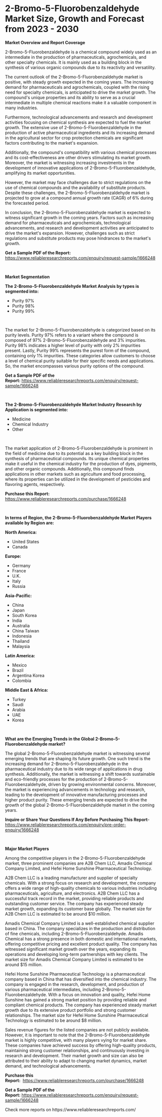 <p><h1>2-Bromo-5-Fluorobenzaldehyde Market Size, Growth and Forecast from 2023 - 2030</h1></p><p><strong>Market Overview and Report Coverage</strong></p>
<p><p>2-Bromo-5-Fluorobenzaldehyde is a chemical compound widely used as an intermediate in the production of pharmaceuticals, agrochemicals, and other specialty chemicals. It is mainly used as a building block in the synthesis of various organic compounds due to its reactivity and versatility.</p><p>The current outlook of the 2-Bromo-5-Fluorobenzaldehyde market is positive, with steady growth expected in the coming years. The increasing demand for pharmaceuticals and agrochemicals, coupled with the rising need for specialty chemicals, is anticipated to drive the market growth. The compound's unique properties and its ability to serve as a crucial intermediate in multiple chemical reactions make it a valuable component in many industries.</p><p>Furthermore, technological advancements and research and development activities focusing on chemical synthesis are expected to fuel the market growth. The extensive use of 2-Bromo-5-Fluorobenzaldehyde in the production of active pharmaceutical ingredients and its increasing demand in the agricultural sector for crop protection chemicals are significant factors contributing to the market's expansion.</p><p>Additionally, the compound's compatibility with various chemical processes and its cost-effectiveness are other drivers stimulating its market growth. Moreover, the market is witnessing increasing investments in the development of innovative applications of 2-Bromo-5-Fluorobenzaldehyde, amplifying its market opportunities.</p><p>However, the market may face challenges due to strict regulations on the use of chemical compounds and the availability of substitute products. Despite these challenges, the 2-Bromo-5-Fluorobenzaldehyde market is projected to grow at a compound annual growth rate (CAGR) of 6% during the forecasted period.</p><p>In conclusion, the 2-Bromo-5-Fluorobenzaldehyde market is expected to witness significant growth in the coming years. Factors such as increasing demand for pharmaceuticals and agrochemicals, technological advancements, and research and development activities are anticipated to drive the market's expansion. However, challenges such as strict regulations and substitute products may pose hindrances to the market's growth.</p></p>
<p><strong>Get a Sample PDF of the Report:</strong> <a href="https://www.reliableresearchreports.com/enquiry/request-sample/1666248">https://www.reliableresearchreports.com/enquiry/request-sample/1666248</a></p>
<p>&nbsp;</p>
<p><strong>Market Segmentation</strong></p>
<p><strong>The 2-Bromo-5-Fluorobenzaldehyde Market Analysis by types is segmented into:</strong></p>
<p><ul><li>Purity 97%</li><li>Purity 98%</li><li>Purity 99%</li></ul></p>
<p>&nbsp;</p>
<p><p>The market for 2-Bromo-5-Fluorobenzaldehyde is categorized based on its purity levels. Purity 97% refers to a variant where the compound is composed of 97% 2-Bromo-5-Fluorobenzaldehyde and 3% impurities. Purity 98% indicates a higher level of purity with only 2% impurities present. Lastly, Purity 99% represents the purest form of the compound, containing only 1% impurities. These categories allow customers to choose a level of chemical purity suitable for their specific needs and applications.  So, the market encompasses various purity options of the compound.</p></p>
<p><strong>Get a Sample PDF of the Report:</strong>&nbsp;<a href="https://www.reliableresearchreports.com/enquiry/request-sample/1666248">https://www.reliableresearchreports.com/enquiry/request-sample/1666248</a></p>
<p>&nbsp;</p>
<p><strong>The 2-Bromo-5-Fluorobenzaldehyde Market Industry Research by Application is segmented into:</strong></p>
<p><ul><li>Medicine</li><li>Chemical Industry</li><li>Other</li></ul></p>
<p>&nbsp;</p>
<p><p>The market application of 2-Bromo-5-Fluorobenzaldehyde is prominent in the field of medicine due to its potential as a key building block in the synthesis of pharmaceutical compounds. Its unique chemical properties make it useful in the chemical industry for the production of dyes, pigments, and other organic compounds. Additionally, this compound finds applications in other markets such as agriculture and food processing, where its properties can be utilized in the development of pesticides and flavoring agents, respectively.</p></p>
<p><strong>Purchase this Report:</strong>&nbsp; <a href="https://www.reliableresearchreports.com/purchase/1666248">https://www.reliableresearchreports.com/purchase/1666248</a></p>
<p>&nbsp;</p>
<p><strong>In terms of Region, the 2-Bromo-5-Fluorobenzaldehyde Market Players available by Region are:</strong></p>
<p>
    <p> <strong> North America: </strong>
        <ul>
            <li>United States</li>
            <li>Canada</li>
        </ul>
        </p> 
    <p> <strong> Europe: </strong>
        <ul>
            <li>Germany</li>
            <li>France</li>
            <li>U.K.</li>
            <li>Italy</li>
            <li>Russia</li>
        </ul>
        </p> 
    <p> <strong> Asia-Pacific: </strong>
        <ul>
            <li>China</li>
            <li>Japan</li>
            <li>South Korea</li>
            <li>India</li>
            <li>Australia</li>
            <li>China Taiwan</li>
            <li>Indonesia</li>
            <li>Thailand</li>
            <li>Malaysia</li>
        </ul>
        </p> 
    <p> <strong> Latin America: </strong>
        <ul>
            <li>Mexico</li>
            <li>Brazil</li>
            <li>Argentina Korea</li>
            <li>Colombia</li>
        </ul>
        </p> 
    <p> <strong> Middle East & Africa: </strong>
        <ul>
            <li>Turkey</li>
            <li>Saudi</li>
            <li>Arabia</li>
            <li>UAE</li>
            <li>Korea</li>
        </ul>
    </p>
    </p>
<p>&nbsp;</p>
<p><strong>What are the Emerging Trends in the Global 2-Bromo-5-Fluorobenzaldehyde market?</strong></p>
<p><p>The global 2-Bromo-5-Fluorobenzaldehyde market is witnessing several emerging trends that are shaping its future growth. One such trend is the increasing demand for 2-Bromo-5-Fluorobenzaldehyde in the pharmaceutical industry due to its wide range of applications in drug synthesis. Additionally, the market is witnessing a shift towards sustainable and eco-friendly processes for the production of 2-Bromo-5-Fluorobenzaldehyde, driven by growing environmental concerns. Moreover, the market is experiencing advancements in technology and research, leading to the development of innovative manufacturing processes and higher product purity. These emerging trends are expected to drive the growth of the global 2-Bromo-5-Fluorobenzaldehyde market in the coming years.</p></p>
<p><strong>Inquire or Share Your Questions If Any Before Purchasing This Report</strong>- <a href="https://www.reliableresearchreports.com/enquiry/pre-order-enquiry/1666248">https://www.reliableresearchreports.com/enquiry/pre-order-enquiry/1666248</a></p>
<p>&nbsp;</p>
<p><strong>Major Market Players</strong></p>
<p><p>Among the competitive players in the 2-Bromo-5-Fluorobenzaldehyde market, three prominent companies are A2B Chem LLC, Amadis Chemical Company Limited, and Hefei Home Sunshine Pharmaceutical Technology.</p><p>A2B Chem LLC is a leading manufacturer and supplier of specialty chemicals. With a strong focus on research and development, the company offers a wide range of high-quality chemicals to various industries including pharmaceuticals, agriculture, and electronics. A2B Chem LLC has a successful track record in the market, providing reliable products and outstanding customer service. The company has experienced steady market growth, expanding its customer base globally. The market size for A2B Chem LLC is estimated to be around $10 million.</p><p>Amadis Chemical Company Limited is a well-established chemical supplier based in China. The company specializes in the production and distribution of fine chemicals, including 2-Bromo-5-Fluorobenzaldehyde. Amadis Chemical has a strong presence in both domestic and international markets, offering competitive pricing and excellent product quality. The company has witnessed significant market growth over the years, expanding its operations and developing long-term partnerships with key clients. The market size for Amadis Chemical Company Limited is estimated to be around $15 million.</p><p>Hefei Home Sunshine Pharmaceutical Technology is a pharmaceutical company based in China that has diversified into the chemical industry. The company is engaged in the research, development, and production of various pharmaceutical intermediates, including 2-Bromo-5-Fluorobenzaldehyde. With a focus on innovation and quality, Hefei Home Sunshine has gained a strong market position by providing reliable and compliant chemical products. The company has experienced steady market growth due to its extensive product portfolio and strong customer relationships. The market size for Hefei Home Sunshine Pharmaceutical Technology is estimated to be around $8 million.</p><p>Sales revenue figures for the listed companies are not publicly available. However, it is important to note that the 2-Bromo-5-Fluorobenzaldehyde market is highly competitive, with many players vying for market share. These companies have achieved success by offering high-quality products, maintaining strong customer relationships, and continuously investing in research and development. Their market growth and size can also be attributed to their ability to adapt to changing market dynamics, market demand, and technological advancements.</p></p>
<p><strong>Purchase this Report:</strong>&nbsp;&nbsp;<a href="https://www.reliableresearchreports.com/purchase/1666248">https://www.reliableresearchreports.com/purchase/1666248</a></p>
<p></p>
<p><strong>Get a Sample PDF of the Report:</strong>&nbsp;<a href="https://www.reliableresearchreports.com/enquiry/request-sample/1666248">https://www.reliableresearchreports.com/enquiry/request-sample/1666248</a></p>
<p>Check more reports on https://www.reliableresearchreports.com/</p>